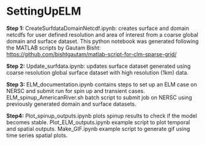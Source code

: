 # SettingUpELM

**Step 1:**
CreateSurfdataDomainNetcdf.ipynb: creates surface and domain netcdfs for user defined resolution and area of interest from a coarse global domain and surface dataset. This python notebook was generated following the MATLAB scripts by Gautam Bisht: https://github.com/bishtgautam/matlab-script-for-clm-sparse-grid/

**Step 2:**
Update_surfdata.ipynb: updates surface dataset generated using coarse resolution global surface dataset with high resolution (1km) data. 

**Step 3:**
ELM_documentation.ipynb contains steps to set up an ELM case on NERSC and submit run for spin up and transient cases.
ELM_spinup_AmericanRiver.sh batch script to submit job on NERSC using previously generated domain and surface datasets.

**Step4:**
Plot_spinup_outputs.ipynb plots spinup results to check if the model becomes stable.
Plot_ELM_outputs.ipynb example script to plot temporal and spatial outputs.
Make_GIF.ipynb example script to generate gif using time series spatial plots.


